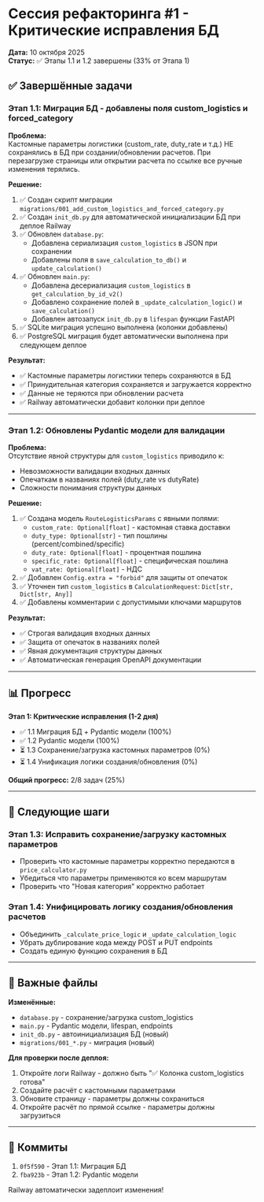 # Сессия рефакторинга #1 - Критические исправления БД

**Дата:** 10 октября 2025  
**Статус:** ✅ Этапы 1.1 и 1.2 завершены (33% от Этапа 1)

## ✅ Завершённые задачи

### Этап 1.1: Миграция БД - добавлены поля custom_logistics и forced_category

**Проблема:**  
Кастомные параметры логистики (custom_rate, duty_rate и т.д.) НЕ сохранялись в БД при создании/обновлении расчетов. При перезагрузке страницы или открытии расчета по ссылке все ручные изменения терялись.

**Решение:**
1. ✅ Создан скрипт миграции `migrations/001_add_custom_logistics_and_forced_category.py`
2. ✅ Создан `init_db.py` для автоматической инициализации БД при деплое Railway
3. ✅ Обновлен `database.py`:
   - Добавлена сериализация `custom_logistics` в JSON при сохранении
   - Добавлены поля в `save_calculation_to_db()` и `update_calculation()`
4. ✅ Обновлен `main.py`:
   - Добавлена десериализация `custom_logistics` в `get_calculation_by_id_v2()`
   - Добавлено сохранение полей в `_update_calculation_logic()` и `save_calculation()`
   - Добавлен автозапуск `init_db.py` в `lifespan` функции FastAPI
5. ✅ SQLite миграция успешно выполнена (колонки добавлены)
6. ✅ PostgreSQL миграция будет автоматически выполнена при следующем деплое

**Результат:**
- ✅ Кастомные параметры логистики теперь сохраняются в БД
- ✅ Принудительная категория сохраняется и загружается корректно
- ✅ Данные не теряются при обновлении расчета
- ✅ Railway автоматически добавит колонки при деплое

---

### Этап 1.2: Обновлены Pydantic модели для валидации

**Проблема:**  
Отсутствие явной структуры для `custom_logistics` приводило к:
- Невозможности валидации входных данных
- Опечаткам в названиях полей (duty_rate vs dutyRate)
- Сложности понимания структуры данных

**Решение:**
1. ✅ Создана модель `RouteLogisticsParams` с явными полями:
   - `custom_rate: Optional[float]` - кастомная ставка доставки
   - `duty_type: Optional[str]` - тип пошлины (percent/combined/specific)
   - `duty_rate: Optional[float]` - процентная пошлина
   - `specific_rate: Optional[float]` - специфическая пошлина
   - `vat_rate: Optional[float]` - НДС
2. ✅ Добавлен `Config.extra = "forbid"` для защиты от опечаток
3. ✅ Уточнен тип `custom_logistics` в `CalculationRequest`: `Dict[str, Dict[str, Any]]`
4. ✅ Добавлены комментарии с допустимыми ключами маршрутов

**Результат:**
- ✅ Строгая валидация входных данных
- ✅ Защита от опечаток в названиях полей
- ✅ Явная документация структуры данных
- ✅ Автоматическая генерация OpenAPI документации

---

## 📊 Прогресс

**Этап 1: Критические исправления (1-2 дня)**
- ✅ 1.1 Миграция БД + Pydantic модели (100%)
- ✅ 1.2 Pydantic модели (100%)
- ⏳ 1.3 Сохранение/загрузка кастомных параметров (0%)
- ⏳ 1.4 Унификация логики создания/обновления (0%)

**Общий прогресс:** 2/8 задач (25%)

---

## 🔄 Следующие шаги

### Этап 1.3: Исправить сохранение/загрузку кастомных параметров
- Проверить что кастомные параметры корректно передаются в `price_calculator.py`
- Убедиться что параметры применяются ко всем маршрутам
- Проверить что "Новая категория" корректно работает

### Этап 1.4: Унифицировать логику создания/обновления расчетов
- Объединить `_calculate_price_logic` и `_update_calculation_logic`
- Убрать дублирование кода между POST и PUT endpoints
- Создать единую функцию сохранения в БД

---

## 📝 Важные файлы

**Изменённые:**
- `database.py` - сохранение/загрузка custom_logistics
- `main.py` - Pydantic модели, lifespan, endpoints
- `init_db.py` - автоинициализация БД (новый)
- `migrations/001_*.py` - миграция (новый)

**Для проверки после деплоя:**
1. Откройте логи Railway - должно быть "✅ Колонка custom_logistics готова"
2. Создайте расчёт с кастомными параметрами
3. Обновите страницу - параметры должны сохраниться
4. Откройте расчёт по прямой ссылке - параметры должны загрузиться

---

## 🎯 Коммиты

1. `0f5f590` - Этап 1.1: Миграция БД
2. `fba923b` - Этап 1.2: Pydantic модели

Railway автоматически задеплоит изменения!






